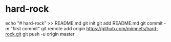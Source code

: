 # hard-rock
echo "# hard-rock" >> README.md
git init
git add README.md
git commit -m "first commit"
git remote add origin https://github.com/mimnets/hard-rock.git
git push -u origin master
                